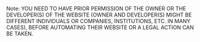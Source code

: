 Note:
YOU NEED TO HAVE PRIOR PERMISSION OF THE OWNER OR THE DEVELOPER(S) OF THE WEBSITE (OWNER AND DEVELOPER(S) MIGHT BE DIFFERENT INDIVIDUALS OR COMPANIES, INSTITUTIONS, ETC. IN MANY CASES), BEFORE AUTOMATING THEIR WEBSITE OR A LEGAL ACTION CAN BE TAKEN.
